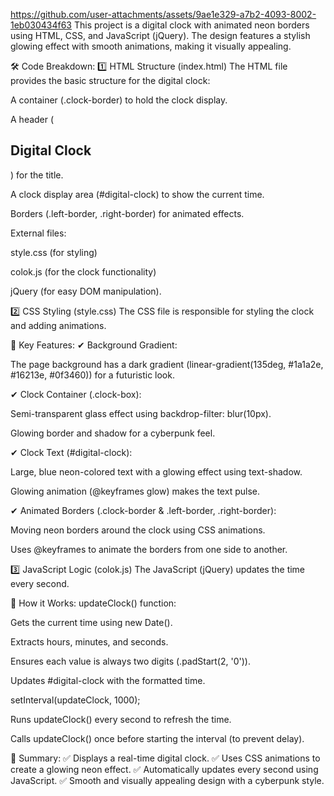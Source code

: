 https://github.com/user-attachments/assets/9ae1e329-a7b2-4093-8002-1eb030434f63
This project is a digital clock with animated neon borders using HTML, CSS, and JavaScript (jQuery). The design features a stylish glowing effect with smooth animations, making it visually appealing.

🛠 Code Breakdown:
1️⃣ HTML Structure (index.html)
The HTML file provides the basic structure for the digital clock:

A container (.clock-border) to hold the clock display.

A header (<h2>Digital Clock</h2>) for the title.

A clock display area (#digital-clock) to show the current time.

Borders (.left-border, .right-border) for animated effects.

External files:

style.css (for styling)

colok.js (for the clock functionality)

jQuery (for easy DOM manipulation).

2️⃣ CSS Styling (style.css)
The CSS file is responsible for styling the clock and adding animations.

🔹 Key Features:
✔ Background Gradient:

The page background has a dark gradient (linear-gradient(135deg, #1a1a2e, #16213e, #0f3460)) for a futuristic look.

✔ Clock Container (.clock-box):

Semi-transparent glass effect using backdrop-filter: blur(10px).

Glowing border and shadow for a cyberpunk feel.

✔ Clock Text (#digital-clock):

Large, blue neon-colored text with a glowing effect using text-shadow.

Glowing animation (@keyframes glow) makes the text pulse.

✔ Animated Borders (.clock-border & .left-border, .right-border):

Moving neon borders around the clock using CSS animations.

Uses @keyframes to animate the borders from one side to another.

3️⃣ JavaScript Logic (colok.js)
The JavaScript (jQuery) updates the time every second.

🔹 How it Works:
updateClock() function:

Gets the current time using new Date().

Extracts hours, minutes, and seconds.

Ensures each value is always two digits (.padStart(2, '0')).

Updates #digital-clock with the formatted time.

setInterval(updateClock, 1000);

Runs updateClock() every second to refresh the time.

Calls updateClock() once before starting the interval (to prevent delay).

🎯 Summary:
✅ Displays a real-time digital clock.
✅ Uses CSS animations to create a glowing neon effect.
✅ Automatically updates every second using JavaScript.
✅ Smooth and visually appealing design with a cyberpunk style.
